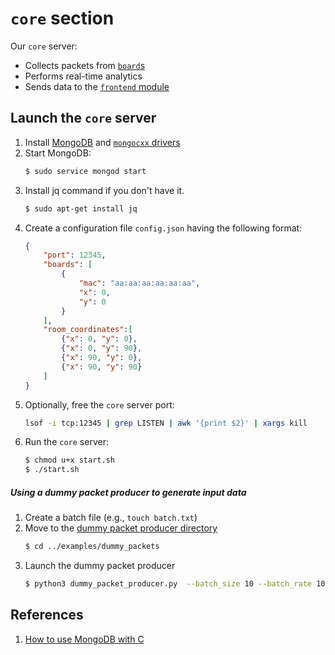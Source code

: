 # `core` section
Our `core` server:
- Collects packets from [`board`s](../../board)
- Performs real-time analytics
- Sends data to the [`frontend` module](../../frontend)

## Launch the `core` server
1. Install [MongoDB](https://docs.mongodb.com/manual/tutorial/install-mongodb-on-ubuntu/#install-mongodb-community-edition-using-deb-packages)
and [`mongocxx` drivers](http://mongocxx.org/mongocxx-v3/installation/)
1. Start MongoDB:
    ```bash
   $ sudo service mongod start 
   ```
1. Install jq command if you don't have it.
    ```bash
    $ sudo apt-get install jq
    ```
1. Create a configuration file `config.json` having the following format:
    ```json
    {
        "port": 12345,
        "boards": [
            {
                "mac": "aa:aa:aa:aa:aa:aa",
                "x": 0,
                "y": 0 
            }
        ],
        "room_coordinates":[
            {"x": 0, "y": 0},
            {"x": 0, "y": 90},
            {"x": 90, "y": 0},
            {"x": 90, "y": 90}
        ]
    }
    ```
1. Optionally, free the `core` server port:
    ```bash
   lsof -i tcp:12345 | grep LISTEN | awk '{print $2}' | xargs kill
   ```
1. Run the `core` server:
    ```bash
    $ chmod u+x start.sh
    $ ./start.sh
    ```

##### Using a dummy packet producer to generate input data
1. Create a batch file (e.g., `touch batch.txt`) 
1. Move to the [dummy packet producer directory](../examples/dummy_packets)
    ```bash
    $ cd ../examples/dummy_packets
    ```
1. Launch the dummy packet producer
    ```bash
    $ python3 dummy_packet_producer.py  --batch_size 10 --batch_rate 10 --protobuf --out_file batch.txt 127.0.0.1 12345
    ```

## References 
1. [How to use MongoDB with C](http://mongoc.org/libmongoc/current/tutorial.html#starting-mongodb)
